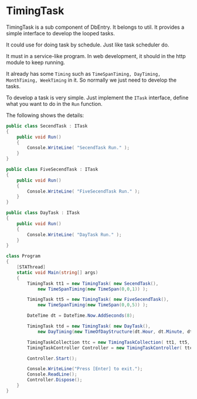 TimingTask
==========

TimingTask is a sub component of DbEntry. It belongs to util. It provides a simple interface to develop the looped tasks.

It could use for doing task by schedule. Just like task scheduler do.

It must in a service-like program. In web development, it should in the http module to keep running.

It already has some ``Timing`` such as ``TimeSpanTiming, DayTiming, MonthTiming, WeekTiming`` in it. So normally we just need to develop the tasks.

To develop a task is very simple. Just implement the ``ITask`` interface, define what you want to do in the ``Run`` function.

The following shows the details:

````c#
public class SecendTask : ITask
{
    public void Run()
    {
        Console.WriteLine( "SecendTask Run." );
    }
}

public class FiveSecendTask : ITask
{
    public void Run()
    {
        Console.WriteLine( "FiveSecendTask Run." );
    }
}

public class DayTask : ITask
{
    public void Run()
    {
        Console.WriteLine( "DayTask Run." );
    }
}

class Program
{
    [STAThread]
    static void Main(string[] args)
    {
        TimingTask tt1 = new TimingTask( new SecendTask(),
            new TimeSpanTiming(new TimeSpan(0,0,1)) );

        TimingTask tt5 = new TimingTask( new FiveSecendTask(),
            new TimeSpanTiming(new TimeSpan(0,0,5)) );

        DateTime dt = DateTime.Now.AddSeconds(8);

        TimingTask ttd = new TimingTask( new DayTask(),
            new DayTiming(new TimeOfDayStructure(dt.Hour, dt.Minute, dt.Second)) );

        TimingTaskCollection ttc = new TimingTaskCollection( tt1, tt5, ttd );
        TimingTaskController Controller = new TimingTaskController( ttc );

        Controller.Start();

        Console.WriteLine("Press [Enter] to exit.");
        Console.ReadLine();
        Controller.Dispose();
    }
}
````


